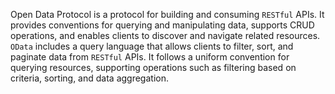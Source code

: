  Open Data Protocol is a protocol for building and consuming `RESTful` APIs.
 It provides conventions for querying and manipulating data, supports CRUD operations, and enables clients to discover and navigate related resources.
  `OData` includes a query language that allows clients to filter, sort, and paginate data from `RESTful` APIs. 
  It follows a uniform convention for querying resources, supporting operations such as filtering based on criteria, sorting, and data aggregation.